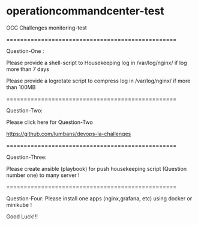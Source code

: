 # operationcommandcenter-test

OCC Challenges monitoring-test

=================================================

Question-One :

Please provide a shell-script to Housekeeping log in /var/log/nginx/ if log more than 7 days 

Please provide a logrotate script to compress log in /var/log/nginx/ if more than 100MB

=================================================

Question-Two:

Please click here for Question-Two

https://github.com/lumbans/devops-la-challenges

=================================================

Question-Three:

Please create ansible (playbook) for push housekeeping script (Question number one) to many server !

=================================================

Question-Four:
Please install one apps (nginx,grafana, etc) using docker or minikube !

Good Luck!!!
